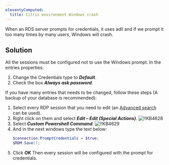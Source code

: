 ```yaml
---
eleventyComputed:
  title: Citrix environment Windows crash
---
```

When an RDS server prompts for credentials, it uses adll and if we prompt it too many times by many users, Windows will crash.

## Solution
All the sessions must be configured not to use the Windows prompt. In the entries properties:
1. Change the Credentials type to ***Default***.
1. Check the box ***Always ask password***.

If you have many entries that needs to be changed, follow these steps (A backup of your database is recommended):
1. Select every RDP session that you need to edit (an [Advanced search](/rdm/windows/commands/view/panels/search/advanced/) can be used).
1. Right click on them and select ***Edit – Edit (Special Actions)***.
![!!KB4628](https://cdnweb.devolutions.net/docs/en/kb/KB4628.png)
1. Select ***Custom Powershell Command***.
![!!KB4629](https://cdnweb.devolutions.net/docs/en/kb/KB4629.png)
1. And in the next windows type the text below:
   ```powershell
   $connection.PromptCredentials = $true;
   $RDM.Save();
   ```
1. Click ***OK*** Then every session will be configured with the prompt for credentials.
